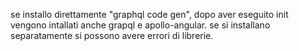 se installo direttamente "graphql code gen", dopo aver eseguito init vengono intallati anche grapql e apollo-angular.
se si installano separatamente si possono avere errori di librerie.

